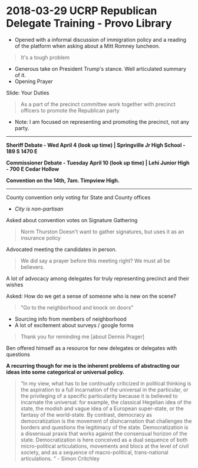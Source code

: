 # 2018-03-29 UCRP Republican Delegate Training - Provo Library

* Opened with a informal discussion of immigration policy and a reading of the platform when asking about a Mitt Romney luncheon.
> It's a tough problem

* Generous take on President Trump's stance. Well articulated summary of it.
* Opening Prayer

Slide: Your Duties
> As a part of the precinct committee work together with precinct officers to promote the Republican party

* Note: I am focused on representing and promoting the precinct, not any party.

---

**Sheriff Debate - Wed April 4 (look up time) | Springville Jr High School - 189 S 1470 E**

**Commissioner Debate - Tuesday April 10 (look up time) | Lehi Junior High - 700 E Cedar Hollow**

**Convention on the 14th, 7am. Timpview High.**

---

County convention only voting for State and County offices
  * *City is non-partisan*

Asked about convention votes on Signature Gathering
  > Norm Thurston Doesn't want to gather signatures, but uses it as an insurance policy

Advocated meeting the candidates in person.

> We did say a prayer before this meeting right? We must all be believers.

A lot of advocacy among delegates for truly representing precinct and their wishes

Asked: How do we get a sense of someone who is new on the scene?

> "Go to the neighborhood and knock on doors"

  * Sourcing info from members of neighborhood
  * A lot of excitement about surveys / google forms

> Thank you for reminding me [about Dennis Prager]

Ben offered himself as a resource for new delegates or delegates with questions

**A recurring though for me is the inherent problems of abstracting our ideas into some categorical or universal policy.**

>“In my view, what has to be continually criticized in political thinking is the aspiration to a full incarnation of the universal in the particular, or the privileging of a specific particularity because it is believed to incarnate the universal: for example, the classical Hegelian idea of the state, the modish and vague idea of a European super-state, or the fantasy of the world-state. By contrast, democracy as democratization is the movement of disincarnation that challenges the borders and questions the legitimacy of the state. Democratization is a dissensual praxis that works against the consensual horizon of the state. Democratization is here conceived as a dual sequence of both micro-political articulations, movements and blocs at the level of civil society, and as a sequence of macro-political, trans-national articulations. ” - Simon Critchley
